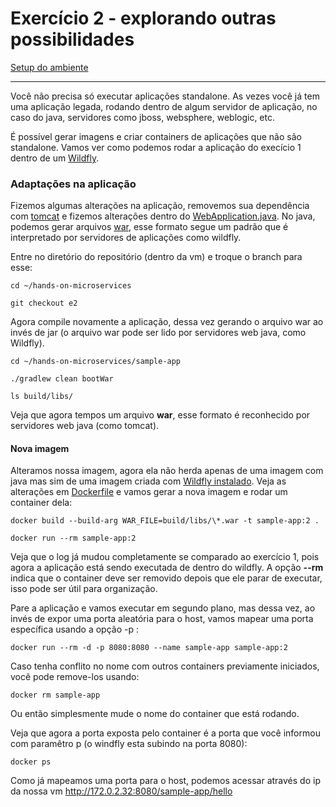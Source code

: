 # Exercício 2 - explorando outras possibilidades
[Setup do ambiente](https://github.com/luizroos/hands-on-microservices)

---

Você não precisa só executar aplicações standalone. As vezes você já tem uma aplicação legada, rodando dentro de algum servidor de aplicação, no caso do java, servidores como jboss, websphere, weblogic, etc.

É possível gerar imagens e criar containers de aplicações que não são standalone. Vamos ver como podemos rodar a aplicação do execício 1 dentro de um [Wildfly](https://www.wildfly.org/).

### Adaptações na aplicação

Fizemos algumas alterações na aplicação, removemos sua dependência com [tomcat](sample-app/build.gradle) e fizemos alterações dentro do [WebApplication.java](sample-app/src/main/java/web/WebApplication.java). No java, podemos gerar arquivos [war](https://en.wikipedia.org/wiki/WAR_(file_format)), esse formato segue um padrão que é interpretado por servidores de aplicações como wildfly. 

Entre no diretório do repositório (dentro da vm) e troque o branch para esse:

```console
cd ~/hands-on-microservices

git checkout e2
```

Agora compile novamente a aplicação, dessa vez gerando o arquivo war ao invés de jar (o arquivo war pode ser lido por servidores web java, como Wildfly).

```console
cd ~/hands-on-microservices/sample-app

./gradlew clean bootWar

ls build/libs/
```

Veja que agora tempos um arquivo **war**, esse formato é reconhecido por servidores web java (como tomcat).

#### Nova imagem

Alteramos nossa imagem, agora ela não herda apenas de uma imagem com java mas sim de uma imagem criada com [Wildfly instalado](https://hub.docker.com/r/jboss/wildfly). Veja as alterações em [Dockerfile](sample-app/Dockerfile) e vamos gerar a nova imagem e rodar um container dela:

```console
docker build --build-arg WAR_FILE=build/libs/\*.war -t sample-app:2 .

docker run --rm sample-app:2
```

Veja que o log já mudou completamente se comparado ao exercício 1, pois agora a aplicação está sendo executada de dentro do wildfly. A opção **--rm** indica que o container deve ser removido depois que ele parar de executar, isso pode ser útil para organização.

Pare a aplicação e vamos executar em segundo plano, mas dessa vez, ao invés de expor uma porta aleatória para o host, vamos mapear uma porta específica usando a opção -p :

```console
docker run --rm -d -p 8080:8080 --name sample-app sample-app:2
```

Caso tenha conflito no nome com outros containers previamente iniciados, você pode remove-los usando:

```console
docker rm sample-app
```

Ou então simplesmente mude o nome do container que está rodando.

Veja que agora a porta exposta pelo container é a porta que você informou com paramêtro p (o windfly esta subindo na porta 8080):

```console
docker ps 
```

Como já mapeamos uma porta para o host, podemos acessar através do ip da nossa vm http://172.0.2.32:8080/sample-app/hello
